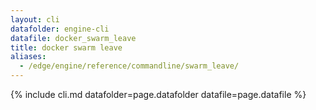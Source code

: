 ```yaml
---
layout: cli
datafolder: engine-cli
datafile: docker_swarm_leave
title: docker swarm leave
aliases:
  - /edge/engine/reference/commandline/swarm_leave/
---
```

<!--
This page is automatically generated from Docker's source code. If you want to
suggest a change to the text that appears here, open a ticket or pull request
in the source repository on GitHub:

https://github.com/docker/cli
-->

{% include cli.md datafolder=page.datafolder datafile=page.datafile %}
